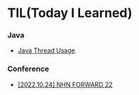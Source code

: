 # TIL(Today I Learned)

### Java
- [Java Thread Usage](https://github.com/juoklee/juoklee-til/blob/main/Java/java_thread_usage.md)


### Conference
- [[2022.10.24] NHN FORWARD 22 ](https://github.com/juoklee/juoklee-til/blob/main/Conference/NHN_FORWARD_22.md)
